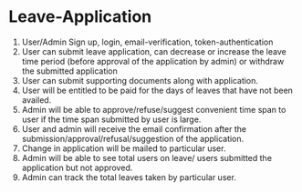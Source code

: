# Leave-Application

1) User/Admin Sign up, login, email-verification, token-authentication
2) User can submit leave application, can decrease or increase the leave time period (before approval of the application by admin) or withdraw the submitted application
3) User can submit supporting documents along with application.
4) User will be entitled to be paid for the days of leaves that have not been availed.
5) Admin will be able to approve/refuse/suggest convenient time span to user if the time span submitted by user is large.
6) User and admin will receive the email confirmation after the submission/approval/refusal/suggestion of the application.
7) Change in application will be mailed to particular user.
8) Admin will be able to see total users on leave/ users submitted the application but not approved.
9) Admin can track the total leaves taken by particular user. 
